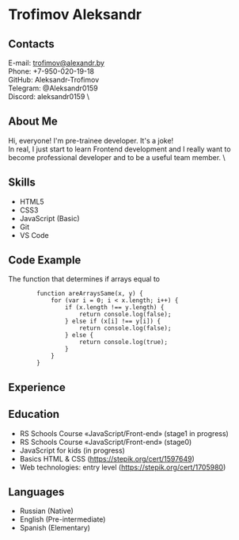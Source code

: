 # Trofimov Aleksandr

## Contacts

E-mail: trofimov@alexandr.by \
Phone: +7-950-020-19-18 \
GitHub: Aleksandr-Trofimov \
Telegram: @Aleksandr0159 \
Discord: aleksandr0159 \

## About Me

Hi, everyone! I'm pre-trainee developer. It's a joke! \
In real, I just start to learn Frontend development and I really want to become professional developer and to be a useful team member. \

## Skills

- HTML5
- CSS3
- JavaScript (Basic)
- Git
- VS Code

## Code Example

The function that determines if arrays equal to

    		function areArraysSame(x, y) {
    			for (var i = 0; i < x.length; i++) {
    				if (x.length !== y.length) {
    					return console.log(false);
    				} else if (x[i] !== y[i]) {
    					return console.log(false);
    				} else {
    					return console.log(true);
    				}
    			}
    		}

## Experience

## Education

- RS Schools Course «JavaScript/Front-end» (stage1 in progress)
- RS Schools Course «JavaScript/Front-end» (stage0)
- JavaScript for kids (in progress)
- Basics HTML & CSS (https://stepik.org/cert/1597649)
- Web technologies: entry level (https://stepik.org/cert/1705980)

## Languages

- Russian (Native)
- English (Pre-intermediate)
- Spanish (Elementary)
